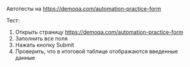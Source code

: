 Автотесты на https://demoqa.com/automation-practice-form

Тест:
  1. Открыть страницу https://demoqa.com/automation-practice-form
  2. Заполнить все поля
  3. Нажать кнопку Submit
  4. Проверить, что в итоговой таблице отображаются введенные данные
